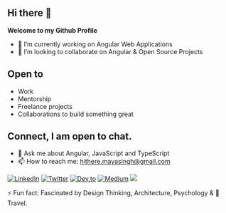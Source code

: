 ## Hi there 👋

**Welcome to my Github Profile** 

- 🔭 I’m currently working on Angular Web Applications
- 👯 I’m looking to collaborate on Angular & Open Source Projects

## Open to

- Work
- Mentorship
- Freelance projects
- Collaborations to build something great

## Connect, I am open to chat. 

- 💬 Ask me about Angular, JavaScript and TypeScript
- 📫 How to reach me: hithere.mayasingh@gmail.com 

[![LinkedIn](https://img.shields.io/badge/LinkedIn-%230077B5.svg?style=flat&logo=linkedin&logoColor=white)](https://linkedin.com/in/mayasingh5)
[![Twitter](https://img.shields.io/badge/Twitter-%231DA1F2.svg?style=flat&logo=Twitter&logoColor=white)](https://twitter.com/maya_singh5) 
[![Dev.to](https://img.shields.io/badge/Dev.to-0A0A0A?logo=devdotto&logoColor=white)](https://dev.to/mayasingh39)
[![Medium](https://img.shields.io/badge/Medium-%23000000.svg?logo=medium&logoColor=white)]( )
[![](https://visitcount.itsvg.in/api?id=mayasingh5&label=Profile%20Views&color=9&icon=5&pretty=true)](https://visitcount.itsvg.in)

⚡ Fun fact: Fascinated by Design Thinking, Architecture, Psychology & 🧡 Travel. 
